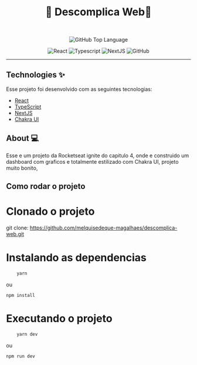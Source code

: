 <h1 align="center">🚀 Descomplica Web🚀</h1>

<br>

<p align="center">
  <img alt="GitHub Top Language" src="https://img.shields.io/github/languages/top/robertomorel/dash-go?color=ff512f&style=flat-square">
</p>

<p align="center">
  <img alt="React" src="https://img.shields.io/badge/React-20232A?style=for-the-badge&logo=react&logoColor=61DAFB">
  <img alt="Typescript" src="https://img.shields.io/badge/TypeScript-007ACC?style=for-the-badge&logo=typescript&logoColor=white">
  <img alt="NextJS" src="https://img.shields.io/badge/nextjs-%23000000.svg?style=for-the-badge&logo=next.js&logoColor=white">
  <img alt="GitHub" src="https://img.shields.io/badge/github-%23121011.svg?style=for-the-badge&logo=github&logoColor=white"/>
</p>

----

## Technologies ✨

Esse projeto foi desenvolvido com as seguintes tecnologias:

- [React](https://reactjs.org/)
- [TypeScript](https://www.typescriptlang.org/)
- [NextJS](https://nextjs.org/docs)
- [Chakra UI](https://chakra-ui.com/docs/getting-started)

## About 💻

Esse e um projeto da Rocketseat ignite do capitulo 4, onde e construido um dashboard com graficos e totalmente estilizado com Chakra UI, projeto muito bonito, 

## Como rodar o projeto

# Clonado o projeto
git clone: https://github.com/melquisedeque-magalhaes/descomplica-web.git

# Instalando as dependencias
``` Bash
    yarn
```
ou
```
npm install
```

# Executando o projeto
``` bash
    yarn dev
```
ou
```
npm run dev
```